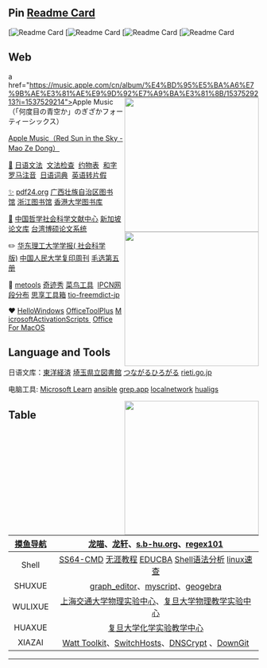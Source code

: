 ## Pin [Readme Card](https://github.com/anuraghazra/github-readme-stats)

[![Readme Card](#)
[![Readme Card](#)
[![Readme Card](#)
[![Readme Card](#)

## Web 
a href="https://music.apple.com/cn/album/%E4%BD%95%E5%BA%A6%E7%9B%AE%E3%81%AE%E9%9D%92%E7%A9%BA%E3%81%8B/1537529213?i=1537529214"><img align="right" src="https://fastly.jsdelivr.net/gh/hoochanlon/hoochanlon/pictures/n46.png" width="270 " height="270" />Apple Music（「何度目の青空か」のぎざかフォーティーシックス）</a>

<a href="https://music.apple.com/cn/album/%E4%BD%95%E5%BA%A6%E7%9B%AE%E3%81%AE%E9%9D%92%E7%A9%BA%E3%81%8B/1537529213?i=1537529214](https://music.apple.com/us/album/red-sun-in-the-sky/1755408886?i=1755408887)"><img align="right" src="[https://fastly.jsdelivr.net/gh/hoochanlon/hoochanlon/pictures/n46.png](https://is1-ssl.mzstatic.com/image/thumb/Music211/v4/e2/2a/61/e22a6103-a97f-a7a4-9f93-5aa718d252e5/8447181964745.jpg/632x632bf.webp)" width="270 " height="270" />Apple Music（Red Sun in the Sky - Mao Ze Dong）</a>

[🔎](https://wantquotes.net)&nbsp;<a href="https://res.wokanxing.info/jpgramma/index.html" target="_blank">日语文法</a>  &nbsp;<a href="https://so-zou.jp/web-app/text/proofreading/#word0" target="_blank">文法检查</a>   &nbsp;<a href="https://kousei.club/校正・校閲で使う記号・符号［基本的な約物の意/#:~:text=約物一覧［基本的な記号・符号の意味と使い方］%201%201%EF%BC%8Eくぎり符%20文章・語句の区切りを明らかにするもの%E3%80%82%20ex%EF%BC%8E句読点・コンマ・ピリオドなど%202%202%EF%BC%8Eくくり符%20文章・語句の前後をくくるもの%E3%80%82,感嘆符・疑問符など%20記号と符号の違い%20「記号」は広く、言語・文字・各種のしるし・身振りなどを含む%E3%80%82%20「文」は漢字であると同時に、地図では学校を示す記号である%E3%80%82%20「符号」は、文字を除き、図形・音声・光・電波などのしるしについて使うことが多い%E3%80%82%20記号と符号の相違にはあいまいな面もある%E3%80%82%20目印として付けた〇は符号だが、地図上の〇は記号である%E3%80%82%20" target="_blank">约物表</a>  &nbsp;<a href="http://www.kawa.net/works/ajax/romanize/japanese.html" target="_blank">和字罗马注音</a> &nbsp;<a href="https://soukaapp.com/dict/">日语词典</a>  &nbsp;<a href="https://www.sljfaq.org/cgi/e2k_ja.cgi" target="_blank">英语转片假</a>

[✨](https://1login.to)&nbsp;<a href="https://tools.pdf24.org" target="_blank">pdf24.org</a>&nbsp;<a href="http://www.gxlib.org.cn"
 target="_blank">广西壮族自治区图书馆</a>&nbsp;<a href="https://www.zjlib.cn" target="_blank">浙江图书馆</a> [香港大学图书库](http://hub.hku.hk/)

[🔖](https://www.gsxt.gov.cn/index.html)&nbsp;<a href="https://www.ncpssd.org" target="_blank">中国哲学社会科学文献中心</a>&nbsp;<a href="https://libguides.nus.edu.sg/chineseeresources/theses">新加坡论文库</a>&nbsp;<a href="https://ndltd.ncl.edu.tw" target="_blank">台湾博硕论文系统</a>

✏️ <a href="http://hdlgdxxbskb.cn" target="_blank">华东理工大学学报( 社会科学版)</a>&nbsp;<a href="http://rdbk1.ynlib.cn:6251" target="_blank">中国人民大学复印周刊</a> [毛选第五册](https://www.marxists.org/chinese/maozedong/index.htm#5)

🧰&nbsp;[metools](http://www.metools.info/other/subnetmask160.html)&nbsp;[奇迹秀](https://www.qijishow.com/down/efficiency.html)&nbsp;<a href="https://c.runoob.com" target="_blank">菜鸟工具</a> &nbsp;[IPCN网段分布](http://ipcn.chacuo.net/view/i_CHINANET)&nbsp;[思享工具箱](https://tool.4xseo.com/linuxcmd/)&nbsp;[tio-freemdict-jp](https://tio.freemdict.com/jp/)

❤️&nbsp;<a href="https://hellowindows.cn" target="_blank">HelloWindows</a>&nbsp;<a href="https://otp.landian.vip" target="_blank">OfficeToolPlus</a>&nbsp;<a href="https://massgrave.dev" target="_blank">MicrosoftActivationScripts </a>&nbsp;[Office For MacOS](https://github.com/alsyundawy/Microsoft-Office-For-MacOS)


## Language and Tools

日语文库：[東洋経済](https://toyokeizai.net/articles/-/648098?page=3)&nbsp;[埼玉県立図書館](https://www.lib.pref.saitama.jp/reference/hint/cat/link-site.html)&nbsp;[つながるひろがる](https://tsunagarujp.bunka.go.jp/read-write)&nbsp;[rieti.go.jp](https://www.rieti.go.jp/users/china-tr/jp/ssqs/220202ssqs.html)

电脑工具: [Microsoft Learn](https://learn.microsoft.com/zh-cn/training/modules/implement-common-integration-features-finance-ops/10-exercise-1)  [ansible](http://www.tastones.com/stackoverflow/ansible/)&nbsp;[grep.app](https://grep.app)&nbsp;[localnetwork](http://localnetwork.cn/project-3/doc-200/)&nbsp;[hualigs](https://www.hualigs.cn)

<a><img align="right" src="https://fastly.jsdelivr.net/gh/hoochanlon/hoochanlon/pictures/spy.png" width="270 " height="270" /></a>


## Table

|[摸鱼导航](https://moyu.games/)| [龙喵](https://ailongmiao.com)、[龙轩](http://ilxdh.com)、[s.b-hu.org](https://s.b-hu.org/lite/)、[regex101](https://regex101.com/) |
| :-----------: | :----------------------------------------------------------: |
|Shell| <a href="https://ss64.com" target="_blank" >SS64-CMD</a> <a href="https://www.learnfk.com/batch-script/batch-script-aliases.html">无涯教程</a>  <a href="https://www.educba.com/powershell-base64/" target="_blank" >EDUCBA</a> <a href="https://www.explainshell.com">Shell语法分析</a> [linux速查](https://wangchujiang.com/linux-command/) |
|SHUXUE|[graph_editor](https://csacademy.com/app/graph_editor/)、[myscript](http://webdemo.myscript.com)、[geogebra](https://www.geogebra.org/geometry)|
|WULIXUE|[上海交通大学物理实验中心](https://pec.sjtu.edu.cn/ols/)、[复旦大学物理教学实验中心](http://phylab.fudan.edu.cn/doku.php)|
|HUAXUE| [复旦大学化学实验教学中心](http://www.ecce.fudan.edu.cn/a2/22/c5772a41506/page.htm) |
|XIAZAI| [Watt Toolkit](https://steampp.net)、[SwitchHosts](https://github.com/oldj/SwitchHosts)、[DNSCrypt](https://github.com/DNSCrypt/dnscrypt-proxy) 、[DownGit](https://minhaskamal.github.io/DownGit/#/home)|


---


<!-- 

 <b><i><a href="https://hoochanlon.github.io/hoochanlon" target="_blank">About me</a></i></b> <br>

<a href="#"><img align="right" src="./pictures/wx.png" width="200 " height="200" /></a>


-->
